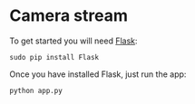 Camera stream
=============

To get started you will need [Flask](http://flask.pocoo.org/):

`sudo pip install Flask`

Once you have installed Flask, just run the app:

`python app.py`
